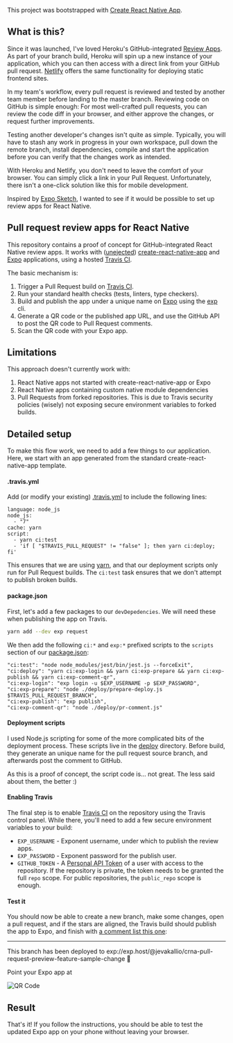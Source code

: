This project was bootstrapped with [Create React Native App](https://github.com/react-community/create-react-native-app).

## What is this?

Since it was launched, I've loved Heroku's GitHub-integrated [Review Apps](https://devcenter.heroku.com/articles/github-integration-review-apps). As part of your branch build, Heroku will spin up a new instance of your application, which you can then access with a direct link from your GitHub pull request. [Netlify](https://www.netlify.com/) offers the same functionality for deploying static frontend sites.

In my team's workflow, every pull request is reviewed and tested by another team member before landing to the master branch. Reviewing code on GitHub is simple enough: For most well-crafted pull requests, you can review the code diff in your browser, and either approve the changes, or request further improvements.

Testing another developer's changes isn't quite as simple. Typically, you will have to stash any work in progress in your own workspace, pull down the remote branch, install dependencies, compile and start the application before you can verify that the changes work as intended.

With Heroku and Netlify, you don't need to leave the comfort of your browser. You can simply click a link in your Pull Request. Unfortunately, there isn't a one-click solution like this for mobile development.

Inspired by [Expo Sketch](https://sketch.expo.io/), I wanted to see if it would be possible to set up review apps for React Native.

## Pull request review apps for React Native

This repository contains a proof of concept for GitHub-integrated React Native review apps. It works with ([unejected](https://github.com/react-community/create-react-native-app/blob/master/EJECTING.md)) [create-react-native-app](https://github.com/react-community/create-react-native-app) and [Expo](https://expo.io/) applications, using a hosted [Travis CI](https://travis-ci.org/).

The basic mechanism is:
1. Trigger a Pull Request build on [Travis CI](https://travis-ci.org/).
2. Run your standard health checks (tests, linters, type checkers).
3. Build and publish the app under a unique name on [Expo](https://expo.io/) using the [exp](https://docs.expo.io/versions/v15.0.0/guides/exp-cli.html) cli.
4. Generate a QR code or the published app URL, and use the GitHub API to post the QR code to Pull Request comments.
5. Scan the QR code with your Expo app.

## Limitations

This approach doesn't currently work with:
1. React Native apps not started with create-react-native-app or Expo
2. React Native apps containing custom native module dependencies
3. Pull Requests from forked repositories. This is due to Travis security policies (wisely) not exposing secure environment variables to forked builds.

## Detailed setup

To make this flow work, we need to add a few things to our application. Here, we start with an app generated from the standard create-react-native-app template.

#### .travis.yml

Add (or modify your existing) [.travis.yml](.travis.yml) to include the following lines:

```
language: node_js
node_js:
  - "7"
cache: yarn
script:
  - yarn ci:test
  - 'if [ "$TRAVIS_PULL_REQUEST" != "false" ]; then yarn ci:deploy; fi'

```

This ensures that we are using [yarn](https://yarnpkg.com), and that our deployment scripts only run for Pull Request builds. The `ci:test` task ensures that we don't attempt to publish broken builds.

#### package.json

First, let's add a few packages to our `devDepedencies`. We will need these when publishing the app on Travis.
```sh
yarn add --dev exp request
```

We then add the following `ci:*` and `exp:*` prefixed scripts to the `scripts` section of our [package.json](package.json):
```
"ci:test": "node node_modules/jest/bin/jest.js --forceExit",
"ci:deploy": "yarn ci:exp-login && yarn ci:exp-prepare && yarn ci:exp-publish && yarn ci:exp-comment-qr",
"ci:exp-login": "exp login -u $EXP_USERNAME -p $EXP_PASSWORD",
"ci:exp-prepare": "node ./deploy/prepare-deploy.js $TRAVIS_PULL_REQUEST_BRANCH",
"ci:exp-publish": "exp publish",
"ci:exp-comment-qr": "node ./deploy/pr-comment.js"
```

#### Deployment scripts

I used Node.js scripting for some of the more complicated bits of the deployment process. These scripts live in the [deploy](deploy/) directory. Before build, they generate an unique name for the pull request source branch, and afterwards post the comment to GitHub.

As this is a proof of concept, the script code is... not great. The less said about them, the better :)

#### Enabling Travis

The final step is to enable [Travis CI](https://travis-ci.org/) on the repository using the Travis control panel. While there, you'll need to add a few secure environment variables to your build:
 - `EXP_USERNAME` - Exponent username, under which to publish the review apps.
 - `EXP_PASSWORD` - Exponent password for the publish user.
 - `GITHUB_TOKEN` - A [Personal API Token](https://github.com/blog/1509-personal-api-tokens) of a user with access to the repository. If the repository is private, the token needs to be granted the full `repo` scope. For public repositories, the `public_repo` scope is enough.

#### Test it

You should now be able to create a new branch, make some changes, open a pull request, and if the stars are aligned, the Travis build should publish the app to Expo, and finish with [a comment list this one](https://github.com/jevakallio/crna-pull-request-preview/pull/2#issuecomment-287372812):

---

This branch has been deployed to exp://exp.host/@jevakallio/crna-pull-request-preview-feature-sample-change :rocket:

Point your Expo app at

![QR Code](https://api.qrserver.com/v1/create-qr-code/?size=300x300&data=exp://exp.host/@jevakallio/crna-pull-request-preview-feature-sample-change)

## Result

That's it! If you follow the instructions, you should be able to test the updated Expo app on your phone without leaving your browser.
